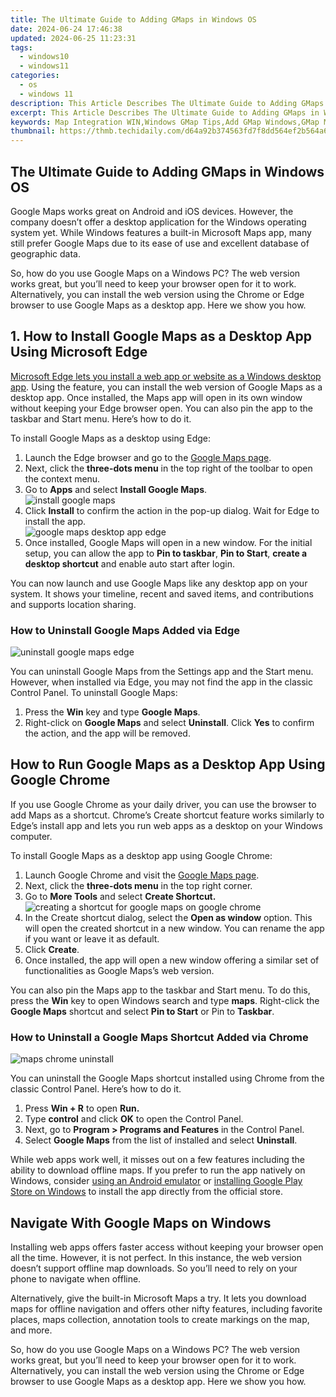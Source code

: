 ```yaml
---
title: The Ultimate Guide to Adding GMaps in Windows OS
date: 2024-06-24 17:46:38
updated: 2024-06-25 11:23:31
tags:
  - windows10
  - windows11
categories:
  - os
  - windows 11
description: This Article Describes The Ultimate Guide to Adding GMaps in Windows OS
excerpt: This Article Describes The Ultimate Guide to Adding GMaps in Windows OS
keywords: Map Integration WIN,Windows GMap Tips,Add GMap Windows,GMap Maps FOR Win,GMap Guide Windows,GMaps on WOS,Windows Embedded GMap
thumbnail: https://thmb.techidaily.com/d64a92b374563fd7f8dd564ef2b564a68a3b72b9d9892ee74121db7b4e7f60bc.jpg
---
```


## The Ultimate Guide to Adding GMaps in Windows OS

 Google Maps works great on Android and iOS devices. However, the company doesn’t offer a desktop application for the Windows operating system yet. While Windows features a built-in Microsoft Maps app, many still prefer Google Maps due to its ease of use and excellent database of geographic data.

 So, how do you use Google Maps on a Windows PC? The web version works great, but you’ll need to keep your browser open for it to work. Alternatively, you can install the web version using the Chrome or Edge browser to use Google Maps as a desktop app. Here we show you how.

## 1\. How to Install Google Maps as a Desktop App Using Microsoft Edge

[Microsoft Edge lets you install a web app or website as a Windows desktop app](https://www.makeuseof.com/websites-desktop-apps-windows/). Using the feature, you can install the web version of Google Maps as a desktop app. Once installed, the Maps app will open in its own window without keeping your Edge browser open. You can also pin the app to the taskbar and Start menu. Here’s how to do it.

 To install Google Maps as a desktop using Edge:

1. Launch the Edge browser and go to the [Google Maps page](https://maps.google.com/).
2. Next, click the **three-dots menu** in the top right of the toolbar to open the context menu.
3. Go to **Apps** and select **Install Google Maps**.  
![install google maps](https://static1.makeuseofimages.com/wordpress/wp-content/uploads/2023/08/install-google-maps.jpg)
4. Click **Install** to confirm the action in the pop-up dialog. Wait for Edge to install the app.  
![google maps desktop app edge](https://static1.makeuseofimages.com/wordpress/wp-content/uploads/2023/08/google-maps-desktop-app-edge.jpg)
5. Once installed, Google Maps will open in a new window. For the initial setup, you can allow the app to **Pin to taskbar**, **Pin to Start**, **create a desktop shortcut** and enable auto start after login.

 You can now launch and use Google Maps like any desktop app on your system. It shows your timeline, recent and saved items, and contributions and supports location sharing.

### How to Uninstall Google Maps Added via Edge

![uninstall google maps edge](https://static1.makeuseofimages.com/wordpress/wp-content/uploads/2023/08/uninstall-google-maps-edge.jpg)

 You can uninstall Google Maps from the Settings app and the Start menu. However, when installed via Edge, you may not find the app in the classic Control Panel. To uninstall Google Maps:

1. Press the **Win** key and type **Google Maps**.
2. Right-click on **Google Maps** and select **Uninstall**. Click **Yes** to confirm the action, and the app will be removed.

## How to Run Google Maps as a Desktop App Using Google Chrome

 If you use Google Chrome as your daily driver, you can use the browser to add Maps as a shortcut. Chrome’s Create shortcut feature works similarly to Edge’s install app and lets you run web apps as a desktop on your Windows computer.

 To install Google Maps as a desktop app using Google Chrome:

1. Launch Google Chrome and visit the [Google Maps page](https://maps.google.com/).
2. Next, click the **three-dots menu** in the top right corner.
3. Go to **More Tools** and select **Create Shortcut.**  
![creating a shortcut for google maps on google chrome](https://static1.makeuseofimages.com/wordpress/wp-content/uploads/2023/08/google-chrome-create-shortcut-google-maps.jpg)
4. In the Create shortcut dialog, select the **Open as window** option. This will open the created shortcut in a new window. You can rename the app if you want or leave it as default.
5. Click **Create**.
6. Once installed, the app will open a new window offering a similar set of functionalities as Google Maps’s web version.

 You can also pin the Maps app to the taskbar and Start menu. To do this, press the **Win** key to open Windows search and type **maps**. Right-click the **Google Maps** shortcut and select **Pin to Start** or Pin to **Taskbar**.

### How to Uninstall a Google Maps Shortcut Added via Chrome

![maps chrome uninstall](https://static1.makeuseofimages.com/wordpress/wp-content/uploads/2023/08/maps-chrome-uninstall.jpg)

 You can uninstall the Google Maps shortcut installed using Chrome from the classic Control Panel. Here’s how to do it.

1. Press **Win + R** to open **Run.**
2. Type **control** and click **OK** to open the Control Panel.
3. Next, go to **Program > Programs and Features** in the Control Panel.
4. Select **Google Maps** from the list of installed and select **Uninstall**.

 While web apps work well, it misses out on a few features including the ability to download offline maps. If you prefer to run the app natively on Windows, consider [using an Android emulator](https://www.makeuseof.com/lightweight-emulators-android-games-pc/) or [installing Google Play Store on Windows](https://www.makeuseof.com/windows-11-install-google-play-store/) to install the app directly from the official store.

## Navigate With Google Maps on Windows

 Installing web apps offers faster access without keeping your browser open all the time. However, it is not perfect. In this instance, the web version doesn’t support offline map downloads. So you’ll need to rely on your phone to navigate when offline.

 Alternatively, give the built-in Microsoft Maps a try. It lets you download maps for offline navigation and offers other nifty features, including favorite places, maps collection, annotation tools to create markings on the map, and more.

 So, how do you use Google Maps on a Windows PC? The web version works great, but you’ll need to keep your browser open for it to work. Alternatively, you can install the web version using the Chrome or Edge browser to use Google Maps as a desktop app. Here we show you how.
